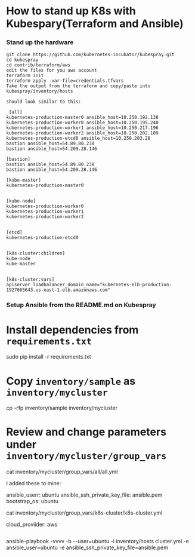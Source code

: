 # How to stand up K8s with Kubespary(Terraform and Ansible)

### Stand up the hardware
```
git clone https://github.com/kubernetes-incubator/kubespray.git
cd kubespray
cd contrib/terraform/aws
edit the files for you aws account
terraform init
terraform apply -var-file=credentials.tfvars
Take the output from the terraform and copy/paste into kubespray/inventory/hosts

should look similar to this:

 [all]
kubernetes-production-master0 ansible_host=10.250.192.138
kubernetes-production-worker0 ansible_host=10.250.195.240
kubernetes-production-worker1 ansible_host=10.250.217.196
kubernetes-production-worker2 ansible_host=10.250.202.109
kubernetes-production-etcd0 ansible_host=10.250.203.28
bastion ansible_host=54.89.80.238
bastion ansible_host=54.209.28.146

[bastion]
bastion ansible_host=54.89.80.238
bastion ansible_host=54.209.28.146

[kube-master]
kubernetes-production-master0


[kube-node]
kubernetes-production-worker0
kubernetes-production-worker1
kubernetes-production-worker2


[etcd]
kubernetes-production-etcd0


[k8s-cluster:children]
kube-node
kube-master


[k8s-cluster:vars]
apiserver_loadbalancer_domain_name="kubernetes-elb-production-1927665643.us-east-1.elb.amazonaws.com"

```
### Setup Ansible from the README.md on Kubespray

# Install dependencies from ``requirements.txt``
sudo pip install -r requirements.txt

# Copy ``inventory/sample`` as ``inventory/mycluster``
cp -rfp inventory/sample inventory/mycluster

# Review and change parameters under ``inventory/mycluster/group_vars``
cat inventory/mycluster/group_vars/all/all.yml

I added these to mine:

ansible_userr: ubuntu 
ansible_ssh_private_key_file: ansible.pem
bootstrap_os: ubuntu


cat inventory/mycluster/group_vars/k8s-cluster/k8s-cluster.yml

cloud_proviider: aws
```
```
ansible-playbook -vvvv -b --user=ubuntu -i inventory/hosts cluster.yml -e ansible_user=ubuntu -e ansible_ssh_private_key_file=ansible.pem
```


